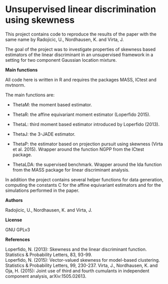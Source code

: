 # **Unsupervised linear discrimination using skewness**

This project contains code to reproduce the results of the paper with the same name by Radojicic, U., Nordhausen, K. and Virta, J.

The goal of the project was to investigate properties of skewness based estimators of the linear discriminant in an unsupervised framework in a setting for two component Gaussian location mixture.

**Main functions**

All code here is written in R and requires the packages MASS, ICtest and mvtnorm.

The main functions are:

-   ThetaM: the moment based estimator.

-   ThetaR: the affine equivariant moment estimator (Loperfido 2015).

-   ThetaL: third moment based estimator introduced by Loperfido (2013).

-   ThetaJ: the 3-JADE estimator.

-   ThetaP: the estimator based on projection pursuit using skewness (Virta et al. 2015). Wrapper around the function NGPP from the ICtest package.

-   ThetaLDA: the supervised benchmark. Wrapper around the lda function from the MASS package for linear discriminant analysis.

In addition the project contains several helper functions for data generation, computing the constants C for the affine equivariant estimators and for the simulations performed in the paper.

**Authors**

Radojicic, U., Nordhausen, K. and Virta, J.

**License**

GNU GPLv3

**References**

Loperfido, N. (2013): Skewness and the linear discriminant function. Statistics & Probability Letters, 83, 93-99.\
Loperfido, N. (2015): Vector-valued skewness for model-based clustering. Statistics & Probability Letters, 99, 230-237.
Virta, J., Nordhausen, K. and Oja, H. (2015): Joint use of third and fourth cumulants in independent component analysis, arXiv:1505.02613.
